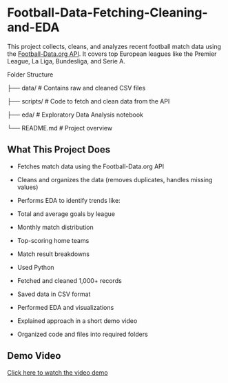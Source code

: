 # Football-Data-Fetching-Cleaning-and-EDA


This project collects, cleans, and analyzes recent football match data using the [Football-Data.org API](https://www.football-data.org/). It covers top European leagues like the Premier League, La Liga, Bundesliga, and Serie A.

Folder Structure

├── data/ # Contains raw and cleaned CSV files

├── scripts/ # Code to fetch and clean data from the API

├── eda/ # Exploratory Data Analysis notebook

└── README.md # Project overview


##  What This Project Does

-  Fetches match data using the Football-Data.org API
-  Cleans and organizes the data (removes duplicates, handles missing values)
-  Performs EDA to identify trends like:
- Total and average goals by league
- Monthly match distribution
- Top-scoring home teams
- Match result breakdowns


-  Used Python
-  Fetched and cleaned 1,000+ records
-  Saved data in CSV format
-  Performed EDA and visualizations
-  Explained approach in a short demo video
-  Organized code and files into required folders

## Demo Video

[ Click here to watch the video demo](https://drive.google.com/file/d/1-eT4W8lFCgpr6STZ948JVK8UJQ09KNhb/view?usp=sharing)
